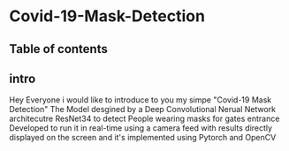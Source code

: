 # Covid-19-Mask-Detection
## Table of contents

## intro
Hey Everyone i would like to introduce to you my simpe "Covid-19 Mask Detection"
The Model desgined by a Deep Convolutional Nerual Network architecutre ResNet34 to detect 
People wearing masks for gates entrance Developed to run it in real-time using a camera 
feed with results directly displayed on the screen and it's implemented using Pytorch and OpenCV
